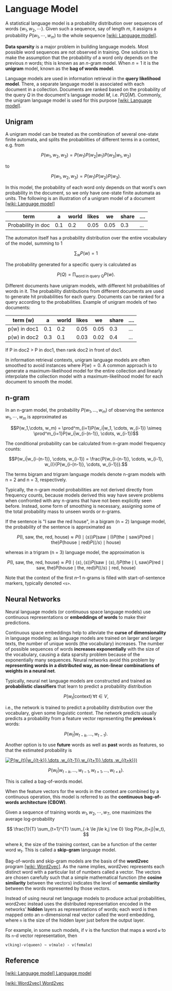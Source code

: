 
# Language Model 


A statistical language model is a probability distribution over sequences of words $\lbrace w_1, w_2, \cdots \rbrace$. Given such a sequence, say of length $m$, it assigns a probability $P(w_1, \cdots , w_m)$ to the whole sequence [[wiki: Language model]][Language model].

**Data sparsity** is a major problem in building language models. Most possible word sequences are not observed in training. One solution is to make the assumption that the probability of a word only depends on the previous $n$ words; this is known as an $n$-gram model. When $n=1$ it is the **unigram** model, known as the **bag of words model**.


Language models are used in information retrieval in the **query likelihood model**. There, a separate language model is associated with each document in a collection. Documents are ranked based on the probability of the query $Q$ in the document's language model $M$, i.e. $P(Q|M)$. Commonly, the unigram language model is used for this purpose [[wiki: Language model]][Language model].

## Unigram

A unigram model can be treated as the combination of several one-state finite automata, and splits the probabilities of different terms in a context, e.g. from

$$P(w_1, w_2, w_3) = P(w_1)P(w_2|w_1)P(w_3|w_1,w_2)$$

to

$$P(w_1, w_2, w_3) = P(w_1)P(w_2)P(w_3).$$

In this model, the probability of each word only depends on that word's own probability in the document, so we only have one-state finite automata as units.  The following is an illustration of a unigram model of a document [[wiki: Language model]][Language model]


| term | a | world | likes | we | share | ....|
| --- | --- | --- | --- | --- | --- | ---- |
| Probability in doc | 0.1 |  0.2  | 0.05  | 0.05 | 0.3 | ...|

<!-- ```
term               | a	| world | likes |  we  | share | ... 
--------------------------------------------------------------
Probability in doc | 0.1|  0.2  | 0.05  | 0.05 |  0.3  | ...
``` -->

The automaton itself has a probability distribution over the entire vocabulary of the model, summing to 1

$$\sum_{w} P(w) = 1$$

The probability generated for a specific query is calculated as

$$P(Q) = \prod_{\textrm{word in query Q}} P(w).$$

Different documents have unigram models, with different hit probabilities of words in it. The probability distributions from different documents are used to generate hit probabilities for each query. Documents can be ranked for a query according to the probabilities. Example of unigram models of two documents:


| term (w) | a | world | likes | we | share | ....|
| --- | --- | --- | --- | --- | --- | ---- |
| p(w) in doc1 | 0.1 |  0.2  | 0.05  | 0.05 | 0.3 | ...|
| p(w) in doc2 | 0.3 |  0.1  | 0.03  | 0.02 | 0.4 | ...|


<!-- ```
   term   |  a | world | likes |  we  | share | ... 
------------------------------------------------------
P in doc1 | 0.1|  0.2  | 0.05  | 0.05 |  0.3  | ...
------------------------------------------------------
P in doc2 | 0.3|  0.1  | 0.03  | 0.02 |  0.4  | ...
``` -->
If P in doc2 > P in doc1, then rank doc2 in front of doc1. 

In information retrieval contexts, unigram language models are often smoothed to avoid instances where $P(w) = 0$. A common approach is to generate a maximum-likelihood model for the entire collection and linearly interpolate the collection model with a maximum-likelihood model for each document to smooth the model.


## n-gram

In an n-gram model, the probability $P(w_1,... ,w_m)$ of observing the sentence $w_1, \cdots, w_m$ is approximated as

$$P(w_1,\cdots, w_m) = \prod^m_{i=1}P(w_i|w_1, \cdots, w_{i-1}) \simeq \prod^m_{i=1}P(w_i|w_{i-(n-1)}, \cdots, w_{i-1})$$

The conditional probability can be calculated from n-gram model frequency counts:


$$P(w_i|w_{i-(n-1)}, \cdots, w_{i-1}) = \frac{P(w_{i-(n-1)}, \cdots, w_{i-1}, w_i)}{P(w_{i-(n-1)}, \cdots, w_{i-1})}.$$

The terms bigram and trigram language models denote n-gram models with n = 2 and n = 3, respectively.

Typically, the n-gram model probabilities are not derived directly from frequency counts, because models derived this way have severe problems when confronted with any n-grams that have not been explicitly seen before. Instead, some form of smoothing is necessary, assigning some of the total probability mass to unseen words or n-grams.



If the sentence is "I saw the red house", in a bigram (n = 2) language model, the probability of the sentence is approximated as

$${\displaystyle P({\text{I, saw, the, red, house}})\approx P({\text{I}}\mid \langle s\rangle )P({\text{saw}}\mid {\text{I}})P({\text{the}}\mid {\text{saw}})P({\text{red}}\mid {\text{the}})P({\text{house}}\mid {\text{red}})P(\langle /s\rangle \mid {\text{house}})}$$

whereas in a trigram (n = 3) language model, the approximation is

$${\displaystyle P({\text{I, saw, the, red, house}})\approx P({\text{I}}\mid \langle s\rangle ,\langle s\rangle )P({\text{saw}}\mid \langle s\rangle ,I)P({\text{the}}\mid {\text{I, saw}})P({\text{red}}\mid {\text{saw, the}})P({\text{house}}\mid {\text{the, red}})P(\langle /s\rangle \mid {\text{red, house}})}$$

Note that the context of the first $n–1$ n-grams is filled with start-of-sentence markers, typically denoted `<s>`.


## Neural Networks

Neural language models (or continuous space language models) use continuous representations or **embeddings of words** to make their predictions. 

Continuous space embeddings help to alleviate the **curse of dimensionality** in language modeling: as language models are trained on larger and larger texts, the number of unique words (the vocabulary) increases. The number of possible sequences of words **increases exponentially** with the size of the vocabulary, causing a data sparsity problem because of the exponentially many sequences. Neural networks avoid this problem by **representing words in a distributed way, as non-linear combinations of weights in a neural net**.

Typically, neural net language models are constructed and trained as **probabilistic classifiers** that learn to predict a probability distribution

$${\displaystyle P(w_{t}|\mathrm {context} )\,\forall t\in V}, $$

i.e., the network is trained to predict a probability distribution over the vocabulary, given some linguistic context. The network predicts usually predicts a probability from a feature vector representing the **previous** k words:

$${\displaystyle P(w_{t}|w_{t-k},\dots ,w_{t-1})}.$$

Another option is to use **future** words as well as **past** words as features, so that the estimated probability is

<a href="https://www.codecogs.com/eqnedit.php?latex=P(w_{t}|w_{{t-k}},\dots&space;,w_{{t-1}},w_{{t&plus;1}},\dots&space;,w_{{t&plus;k}})" target="_blank"><img src="https://latex.codecogs.com/gif.latex?P(w_{t}|w_{{t-k}},\dots&space;,w_{{t-1}},w_{{t&plus;1}},\dots&space;,w_{{t&plus;k}})" title="P(w_{t}|w_{{t-k}},\dots ,w_{{t-1}},w_{{t+1}},\dots ,w_{{t+k}})" /></a>

$$P(w_{t}|w_{{t-k}},\dots ,w_{{t-1}},w_{{t+1}},\dots ,w_{{t+k}}).$$

This is called a bag-of-words model. 

When the feature vectors for the words in the context are combined by a continuous operation, this model is referred to as the **continuous bag-of-words architecture (CBOW)**.

Given a sequence of training words $w_1, w_2, \cdots ,w_T$, one maximizes the average log-probability

$$ \frac{1}{T} \sum_{t=1}^{T} \sum_{-k \le j\le k,j \ne 0} \log P(w_{t+j}|w_t), $$

where $k$, the size of the training context, can be a function of the center word $w_t$. This is called a **skip-gram** language model.

Bag-of-words and skip-gram models are the basis of the **word2vec** program [[wiki: Word2vec]][Word2vec]. As the name implies, word2vec represents each distinct word with a particular list of numbers called a vector. The vectors are chosen carefully such that a simple mathematical function (the **cosine similarity** between the vectors) indicates the level of **semantic similarity** between the words represented by those vectors.


Instead of using neural net language models to produce actual probabilities, word2vec instead uses the distributed representation encoded in the networks' **hidden** layers as representations of words; each word is then mapped onto an `n`-dimensional real vector called the word embedding, where `n` is the size of the hidden layer just before the output layer. 

For example, in some such models, if v is the function that maps a word `w` to its `n`-d vector representation, then

```
v(king)-v(queen) ~ v(male) - v(female)
```


## Reference

[Language model]: https://en.wikipedia.org/wiki/Language_model
[[wiki: Language model] Language model](https://en.wikipedia.org/wiki/Language_model)

[Word2vec]: https://en.wikipedia.org/wiki/Word2vec
[[wiki: Word2vec] Word2vec](https://en.wikipedia.org/wiki/Word2vec)

